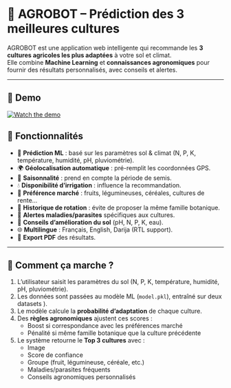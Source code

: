 # 🌱 AGROBOT – Prédiction des 3 meilleures cultures

AGROBOT est une application web intelligente qui recommande les **3 cultures agricoles les plus adaptées** à votre sol et climat.  
Elle combine **Machine Learning** et **connaissances agronomiques** pour fournir des résultats personnalisés, avec conseils et alertes.

---
## 🎥 Demo

[![Watch the demo](https://img.youtube.com/vi/yCD1shsruVM/0.jpg)](https://youtu.be/yCD1shsruVM)


## 🚀 Fonctionnalités

- 🔮 **Prédiction ML** : basé sur les paramètres sol & climat (N, P, K, température, humidité, pH, pluviométrie).  
- 🌍 **Géolocalisation automatique** : pré-remplit les coordonnées GPS.  
- 📅 **Saisonnalité** : prend en compte la période de semis.  
- 💧 **Disponibilité d’irrigation** : influence la recommandation.  
- 🏪 **Préférence marché** : fruits, légumineuses, céréales, cultures de rente…  
- 🔁 **Historique de rotation** : évite de proposer la même famille botanique.  
- 📢 **Alertes maladies/parasites** spécifiques aux cultures.  
- 🌱 **Conseils d’amélioration du sol** (pH, N, P, K, eau).  
- 🌐 **Multilingue** : Français, English, Darija (RTL support).  
- 📄 **Export PDF** des résultats.  

---
## 🧠 Comment ça marche ?

1. L’utilisateur saisit les paramètres du sol (N, P, K, température, humidité, pH, pluviométrie).  
2. Les données sont passées au modèle ML (`model.pkl`), entraîné sur deux datasets ).  
3. Le modèle calcule la **probabilité d’adaptation** de chaque culture.  
4. Des **règles agronomiques** ajustent ces scores :
   - Boost si correspondance avec les préférences marché  
   - Pénalité si même famille botanique que la culture précédente  
5. Le système retourne le **Top 3 cultures** avec :
   - Image  
   - Score de confiance  
   - Groupe (fruit, légumineuse, céréale, etc.)  
   - Maladies/parasites fréquents  
   - Conseils agronomiques personnalisés  
